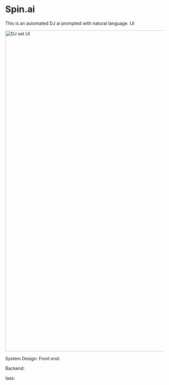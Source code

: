# Spin.ai
This is an automated DJ ai prompted with natural language.
UI 

<img width="1018" alt="DJ set UI" src="https://github.com/ngoiyaeric/Online-DJ/assets/115367894/614df66f-6438-4830-a9f4-d55b3e00521b">

System Design: 
Front end:

Backend:

Iaas:
